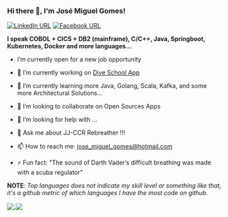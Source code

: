 ### Hi there 👋, I'm José Miguel Gomes!
[![LinkedIn URL](https://img.shields.io/static/v1?color=red&label=linkedin&logo=linkedin&logoColor=white&style=for-the-badge&message=Connect)](https://www.linkedin.com/in/josé-miguel-gomes-38965763/)
[![Facebook URL](https://img.shields.io/static/v1?color=red&label=Facebook&logo=Facebook&logoColor=white&style=for-the-badge&message=Connect)](https://www.facebook.com/miguel.gomes.5855)


**I speak COBOL + CICS + DB2 (mainframe), C/C++, Java, Springboot, Kubernetes, Docker and more languages...**

- I’m currently open for a new job opportunity

- 🔭 I’m currently working on [Dive School App](https://github.com/josemiguelgomes/spring-diving-school)

- 🌱 I’m currently learning more Java, Golang, Scala, Kafka, and some more Architectural Solutions...

- 👯 I’m looking to collaborate on Open Sources Apps

- 🤔 I’m looking for help with ...

- 💬 Ask me about JJ-CCR Rebreather !!!

- 📫 How to reach me: jose_miguel_gomes@hotmail.com

- ⚡ Fun fact: "The sound of Darth Vader’s difficult breathing was made with a scuba regulator" 


**NOTE**: *Top languages does not indicate my skill level or something like that, it's a github metric of which languages I have the most code on github.*

<a href="https://github.com/josemiguelgomes/">
  <img align="center" src="https://github-readme-stats.vercel.app/api?username=josemiguelgomes&count_private=true&show_icons=true&theme=radical&hide_border=false" />
</a> 
<a href="https://github.com/josemiguelgomes/">
  <img align="center" src="https://github-readme-stats.vercel.app/api/top-langs/?username=josemiguelgomes&layout=compact&theme=radical&hide_border=false" />
</a>
